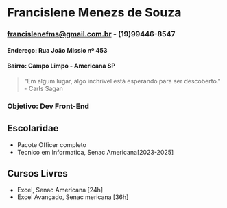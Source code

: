  # Francislene Menezs de Souza
 ### francislenefms@gmail.com.br - (19)99446-8547
 #### Endereço: Rua João Missio nº 453 
 #### Bairro: Campo Limpo - Americana SP

 > "Em algum lugar, algo inchrivel está esperando para ser descoberto." - Carls Sagan

### Objetivo: Dev Front-End

## Escolaridae
- Pacote Officer completo
- Tecnico em Informatica, Senac Americana[2023-2025]

## Cursos Livres
- Excel, Senac Americana [24h]
- Excel Avançado, Senac mericana [36h]
